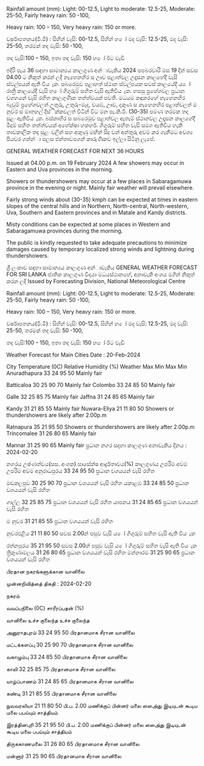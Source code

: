 Rainfall amount (mm): Light: 00-12.5, Light to moderate: 12.5-25, Moderate: 25-50, Fairly heavy rain: 50 -100,

Heavy rain: 100 – 150, Very heavy rain: 150 or more.

වර්ෂාපතනය(මි.මී) : සිහින් වැසි: 00-12.5, සිහින් හ ෝ මද වැසි: 12.5-25, මද වැසි: 25-50, තරමක් තද වැසි: 50 -100,

තද වැසි:100 – 150, ඉතා තද වැසි: 150 හ ෝ ඊට වැඩි

ඉදිරි පැය 36 සඳහා සාමාන්‍යය කාලගුණ අන්‍ාවැකිය 2024 පපබරවාරි මස 19 දින්‍ සවස 04.00 ට නිකුත් කරන්‍ ලදි නැහෙනහිර ස ඌව පළාත්වල උදෑසන කාලහේදී වැසි ස්වල්පයක් ඇති විය ැක. සබරෙමුව පළාහත් ස්ථාන ස්වල්පයක සවස් කාලයේදී ය ෝ රාත්‍රී කාලයේදී වැසි හ ෝ ගිගුරුම් සහිත වැසි ඇතිවිය ැක. හසසු ප්‍රහේශවල ප්‍රධාන වශහයන් වැසි රහිත කාලගුණික තත්ත්වයක් පවතී. මධයම කඳුකරහේ නැහෙනහිර බැවුම් ප්‍රහේශවලත් උතුරු, උතුරු-මැද, වයඹ, ඌව, දකුණ ස නැහෙනහිර පළාත්වලත් ම නුවර ස මාතහල් දිස්ික්කවලත් විටින් විට මන පැ.කි.මී. (30-35) පමණ තරමක තද සුළං ඇතිවිය ැක. බස්නාහිර ස සබරෙමුව පළාත්වල ඇතැම් ස්ථානවල උදෑසන කාලහේදී මීදුම් සහිත තත්ත්වයක් අහේක්ෂා හකහර්. ගිගුරුම් සහිත වැසි සමග ඇතිවිය හැකි තාවකාලික තද සුළං වලින් සහ අකුණු මඟින් සිදු වන්‍ අන්‍තුරු අවම කර ගැනීමට අවශ්‍ය පියවර ගන්න්‍ා පලස ජන්‍තාවපගන් කාරුණිකව ඉල්ලා සිටිනු ලැපේ.

GENERAL WEATHER FORECAST FOR NEXT 36 HOURS

Issued at 04.00 p.m. on 19 February 2024 A few showers may occur in Eastern and Uva provinces in the morning.

Showers or thundershowers may occur at a few places in Sabaragamuwa province in the evening or night. Mainly fair weather will prevail elsewhere.

Fairly strong winds about (30-35) kmph can be expected at times in eastern slopes of the central hills and in Northern, North-central, North-western, Uva, Southern and Eastern provinces and in Matale and Kandy districts.

Misty conditions can be expected at some places in Western and Sabaragamuwa provinces during the morning.

The public is kindly requested to take adequate precautions to minimize damages caused by temporary localized strong winds and lightning during thundershowers.

ශ්‍රී ලංකාව සඳහා සාමාන්‍යය කාලගුණ අන්‍ාවැකිය GENERAL WEATHER FORECAST FOR SRI LANKA ජාතික කාලගුණ විදයා මධයස්ථානහේ, අනාවැකි අංශය මගින් නිකුත් කරන ලදි Issued by Forecasting Division, National Meteorological Centre

Rainfall amount (mm): Light: 00-12.5, Light to moderate: 12.5-25, Moderate: 25-50, Fairly heavy rain: 50 -100,

Heavy rain: 100 – 150, Very heavy rain: 150 or more.

වර්ෂාපතනය(මි.මී) : සිහින් වැසි: 00-12.5, සිහින් හ ෝ මද වැසි: 12.5-25, මද වැසි: 25-50, තරමක් තද වැසි: 50 -100,

තද වැසි:100 – 150, ඉතා තද වැසි: 150 හ ෝ ඊට වැඩි

Weather Forecast for Main Cities Date : 20-Feb-2024

City Temperature (0C) Relative Humidity (%) Weather Max Min Max Min Anuradhapura 33 24 95 50 Mainly fair

Batticaloa 30 25 90 70 Mainly fair Colombo 33 24 85 50 Mainly fair

Galle 32 25 85 75 Mainly fair Jaffna 31 24 85 65 Mainly fair

Kandy 31 21 85 55 Mainly fair Nuwara-Eliya 21 11 80 50 Showers or thundershowers are likely after 2.00p.m

Ratnapura 35 21 95 50 Showers or thundershowers are likely after 2.00p.m Trincomalee 31 26 80 65 Mainly fair

Mannar 31 25 90 65 Mainly fair ප්‍රධාන නගර සදහා කාලගුණ අනාවැකිය දිනය : 2024-02-20

නගරය උෂ්ණත්වය(සස. අංශක) සාසේක්ෂ ආර්ද්‍රතාවය(%) කාලගුණය උපරිම අවම උපරිම අවම අනුරාධපුරය 33 24 95 50 ප්‍රධාන වශයයන් වැසි රහිත

මඩකලපුව 30 25 90 70 ප්‍රධාන වශයයන් වැසි රහිත යකාළඹ 33 24 85 50 ප්‍රධාන වශයයන් වැසි රහිත

ගාල්ල 32 25 85 75 ප්‍රධාන වශයයන් වැසි රහිත යාපනය 31 24 85 65 ප්‍රධාන වශයයන් වැසි රහිත

ම නුවර 31 21 85 55 ප්‍රධාන වශයයන් වැසි රහිත

නුවරඑළිය 21 11 80 50 සවස 2.00න් පසුව වැසි ය ෝ ගිගුරුම් සහිත වැසි ඇති විය ැක

රත්නපුරය 35 21 95 50 සවස 2.00න් පසුව වැසි ය ෝ ගිගුරුම් සහිත වැසි ඇති විය ැක ත්‍රිකුණාමලය 31 26 80 65 ප්‍රධාන වශයයන් වැසි රහිත මන්නාරම 31 25 90 65 ප්‍රධාන වශයයන් වැසි රහිත

பிரதான நகரங்களுக்கான வானிலை

முன்னறிவித்தை் திகதி : 2024-02-20

நகரம்

வவப்பநிலை (0C) சாரீரப்பதன் (%)

வானிலை உச்ச குலைந்த உச்ச குலைந்த

அனுராதபுரம் 33 24 95 50 பிரதானமாக சீரான வானிலை

மட்டக்களப்பு 30 25 90 70 பிரதானமாக சீரான வானிலை

வகாழும்பு 33 24 85 50 பிரதானமாக சீரான வானிலை

காலி 32 25 85 75 பிரதானமாக சீரான வானிலை

யாழ்ப்பாணம் 31 24 85 65 பிரதானமாக சீரான வானிலை

கண்டி 31 21 85 55 பிரதானமாக சீரான வானிலை

நுவவரலியா 21 11 80 50 பி.ப. 2.00 மணிக்குப் பின்னர் மலை அை்ைது இடியுடன் கூடிய மலை பபய்யும் சாத்தியம்

இரத்தினபுரி 35 21 95 50 பி.ப. 2.00 மணிக்குப் பின்னர் மலை அை்ைது இடியுடன் கூடிய மலை பபய்யும் சாத்தியம்

திருககாணமலை 31 26 80 65 பிரதானமாக சீரான வானிலை

மன்னார் 31 25 90 65 பிரதானமாக சீரான வானிலை